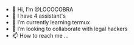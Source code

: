 - 👋 Hi, I’m @LOCOCOBRA
- 👀 I have 4 assistant's
- 🌱 I’m currently learning termux 
- 💞️ I’m looking to collaborate with legal hackers
- 📫 How to reach me ...

<!---
LOCOCOBRA/LOCOCOBRA is a ✨ special ✨ repository because its `README.md` (this file) appears on your GitHub profile.
You can click the Preview link to take a look at your changes.
--->
